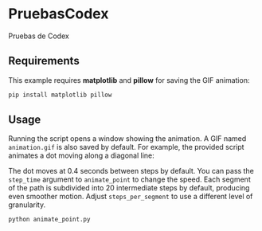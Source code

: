 # PruebasCodex
Pruebas de Codex

## Requirements

This example requires **matplotlib** and **pillow** for saving the GIF
animation:

```bash
pip install matplotlib pillow
```

## Usage

Running the script opens a window showing the animation. A GIF named
`animation.gif` is also saved by default. For example, the provided
script animates a dot moving along a diagonal line:

The dot moves at 0.4 seconds between steps by default. You can pass the
`step_time` argument to ``animate_point`` to change the speed. Each
segment of the path is subdivided into 20 intermediate steps by default,
producing even smoother motion. Adjust ``steps_per_segment`` to use a
different level of granularity.

```bash
python animate_point.py
```


